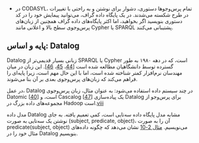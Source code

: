 * در CODASYL، تمام پرس‌وجوها دستوری، دشوار برای نوشتن و به راحتی با تغییرات در طرح شکسته می‌شدند. در یک پایگاه داده گراف، می‌توانید پیمایش خود را در کد دستوری بنویسید اگر بخواهید، اما اکثر پایگاه‌های داده گراف همچنین از زبان‌های پرس‌وجوی سطح بالا و اعلانی مانند Cypher یا SPARQL پشتیبانی می‌کنند.

## پایه و اساس: Datalog

Datalog زبانی بسیار قدیمی‌تر از SPARQL یا Cypher است، که در دهه ۱۹۸۰ به طور گسترده توسط دانشگاهیان مطالعه شده است [[44](ch02.html#Green2013js)، [45](ch02.html#Ceri1989ff)، [46](ch02.html#Abiteboul1995ug)]. این زبان در میان مهندسان نرم‌افزار کمتر شناخته شده است، اما با این حال مهم است، زیرا پایه‌ای را فراهم می‌کند که زبان‌های پرس‌وجوی بعدی بر آن بنا می‌شوند.

در عمل، Datalog در چند سیستم داده استفاده می‌شود: به عنوان مثال، زبان پرس‌وجوی Datomic [[40](ch02.html#Datomic2013)] است، و Cascalog [[47](ch02.html#MarzCascalog)] یک پیاده‌سازی Datalog برای پرس‌وجو از مجموعه‌های داده بزرگ در Hadoop است.[viii](ch02.html#idm140605780118640)

مدل داده Datalog مشابه مدل پایگاه داده سه‌تایی است، کمی تعمیم یافته. به جای نوشتن یک سه‌تایی به صورت (subject, predicate, object)، آن را به صورت predicate(subject, object) می‌نویسیم. [مثال 2-10](#fig_datalog_triples) نشان می‌دهد که چگونه داده‌های مثال خود را در Datalog بنویسیم. 